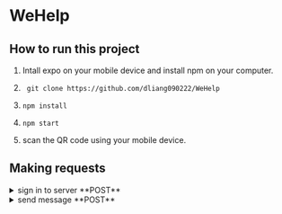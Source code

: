 # WeHelp

## How to run this project

1. Intall expo on your mobile device and install npm on your computer.

2. ```shell
    git clone https://github.com/dliang090222/WeHelp
    ```
3. ```shell
   npm install
   ```
4. ```shell
   npm start
   ```
5. scan the QR code using your mobile device.

## Making requests
 <details>
  <summary>sign in to server **POST**</summary>
  
| body | return |
| ------------- | ------------- |
| func: "signIn" | UID |
| email  | coins  |
|   | icon  |
|   | rating |
|   | UID |

</details>

 <details>
  <summary>send message **POST**</summary>

| body | return |
| ------------- | ------------- |
| func: "sendMessage" |  success |
| message |   |
| senderUID  |  |
| receiverUID |   |

</details>
